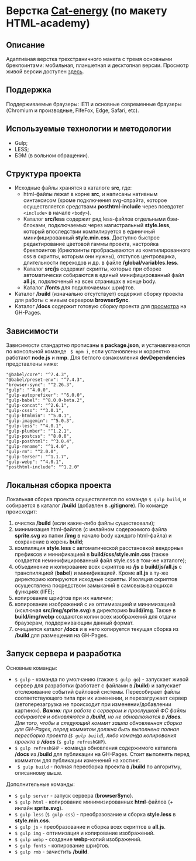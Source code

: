 # Верстка [Cat-energy](https://crydy.github.io/Cat-energy/) (по макету HTML-academy)

## Описание

Адаптивная верстка трехстраничного макета с тремя основными брекпоинтами: мобильная, планшетная и десктопная версии. Просмотр живой версии доступен [здесь](https://crydy.github.io/Cat-energy/).

## Поддержка

Поддерживаемые браузеры: IE11 и основные современные браузеры (Chromium и производные, FifeFox, Edge, Safari, etc).

## Используемые технологии и методологии

 - Gulp;
 - LESS;
 - БЭМ (в вольном обращении).

## Структура проекта

- Исходные файлы хранятся в каталоге **src**, где:
  - html-файлы лежат в корне **src**, и написаны нативным синтаксисом (кроме подключения svg-спрайта, которое осуществляется средствами **posthtml-include** через псевдотег ```<include>``` в начале ```<body>```).
  - Каталог **src/less** содержит ряд less-файлов отдельными бэм-блоками, подключаемых через магистральный **style.less**, который впоследствии компилируется в единичный минифицированный **style.min.css**. Доступно быстрое редактирование цветовой гаммы проекта, настройка брекпоинтов (брекпоинты пробрасываются из компилированного css в скрипты, которым они нужны), отступов центровщика, длительности переходов и др. в файле **/global/variables.less**.
  - Каталог **src/js** содержит скрипты, которые при сборке автоматически собираются в единый минифицированный файл **all.js**, подключеный на всех страницах в конце body.
  - Каталог **/fonts** для подключаемых шрифтов.
- Каталог **/build** (изначально отсутствует) содержит сборку проекта для работы с живым сервером **browserSync**.
- Каталог **/docs** содержит готовую сборку проекта для [просмотра](https://crydy.github.io/Cat-energy/) на GH-Pages.

## Зависимости

Зависимости стандартно прописаны в **package.json**, и устанавливаются по консольной команде ``` $ npm i```, если установлены и корректно работают **node.js** и **nmp**. Для беглого ознакомления **devDependencies** представлены ниже:

    "@babel/core": "^7.4.3",
    "@babel/preset-env": "^7.4.3",
    "browser-sync": "^2.26.3",
    "gulp": "^4.0.0",
    "gulp-autoprefixer": "^6.0.0",
    "gulp-babel": "^8.0.0-beta.2",
    "gulp-concat": "^2.6.1",
    "gulp-csso": "^3.0.1",
    "gulp-htmlmin": "^5.0.1",
    "gulp-imagemin": "^5.0.3",
    "gulp-less": "^4.0.1",
    "gulp-plumber": "^1.2.1",
    "gulp-postcss": "^8.0.0",
    "gulp-posthtml": "^3.0.4",
    "gulp-rename": "^1.4.0",
    "gulp-rm": "^2.0.0",
    "gulp-terser": "^1.1.7",
    "gulp-webp": "^4.0.1",
    "posthtml-include": "^1.2.0"

## Локальная сборка проекта

Локальная сборка проекта осуществляется по команде ```$ gulp build```, и собирается в каталог **/build** (добавлен в **.gitignore**). По команде происходит:
1. очистка **/build** (если какие-либо файлы существовали);
2. минимизация html-файлов (с инлайном содержимого файла **sprite.svg** из папки **/img** в начало body каждого html-файла) и сохранение в корень **build**;
3. компиляция **style.less** с автоматической расстановкой вендорных префиксов и минификацией в **build/css/style.min.css** (также создается неминифицированный файл style.css в том-же каталоге);
4. объединение и копирование всех скриптов из **/js** в **build/js/all.js** с транспиляцией (**babel**) и минификацией. Кроме **all.js** в ту-же директорию копируются исходные скрипты. Изоляция скриптов осуществлена посредством замыканий в самовызывающихся функциях (IIFE);
5. копирование шрифтов при их наличии;
6. копирование изображений с их оптимизацией и минимизацией (исключая **src/img/sprite.svg**) в директорию **build/img**. Также в **build/img/webp** создаются копии всех изображений для отдачи браузерам, поддерживающим данный формат.
7. очищается каталог **/docs** и в него копируется текущая сборка из **/build** для размещения на GH-Pages.

## Запуск сервера и разработка
Основные команды:
- ```$ gulp``` - команда по умолчанию (также ```$ gulp go```) - запускает живой сервер для разработки (работает с файлами в **/build**) и запускает отслеживание событий файловой системы. Пересобирает файлы соответствующего типа при их изменении, и перезагружает сервер (автоперезагрузка не происходит при изменении/добавлении картинок). ***Важно**: при работе с сервером и прослушкой ФС файлы собираются и обновляются в **/build**, но не обновлюяются в **/docs**. Для того, чтобы в следующий коммит зашла обновленная сборка для GH-Pages, перед коммитом должна быть выполнена полная пересборка проекта (```$ gulp build```), либо команда копирования проекта в **/docs*** (```$ gulp refreshGHP```).
- ```$ gulp refreshGHP``` - команда обновления содержимого каталога **/docs** из **/build** для публикации на GH-Pages. Стоит выполнять перед коммитом для публикации изменений на хостинг.
- ``` $ gulp build``` - полная пересборка проекта в **/build** по алгоритму, описанному выше.

Дополнительные команды:
- ```$ gulp server``` - запуск сервера (**browserSync**).
- ```$ gulp html``` - копирование минимизированных **html**-файлов (+ инлайн **sprite.svg**).
- ```$ gulp less``` (```$ gulp css```) - преобразование и сборка **style.less** в **style.min.css**.
- ```$ gulp js``` - преобразование и сборка всех скриптов в **all.js**.
- ```$ gulp img``` - оптимизация и копирование изображений.
- ```$ gulp webp``` - создание **webp**-копий изображений.
- ```$ gulp fonts``` - копирование шрифтов.
- ```$ gulp rmb``` - зачистить **/build**.